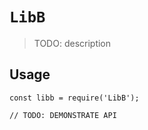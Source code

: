 # `LibB`

> TODO: description

## Usage

```
const libb = require('LibB');

// TODO: DEMONSTRATE API
```
